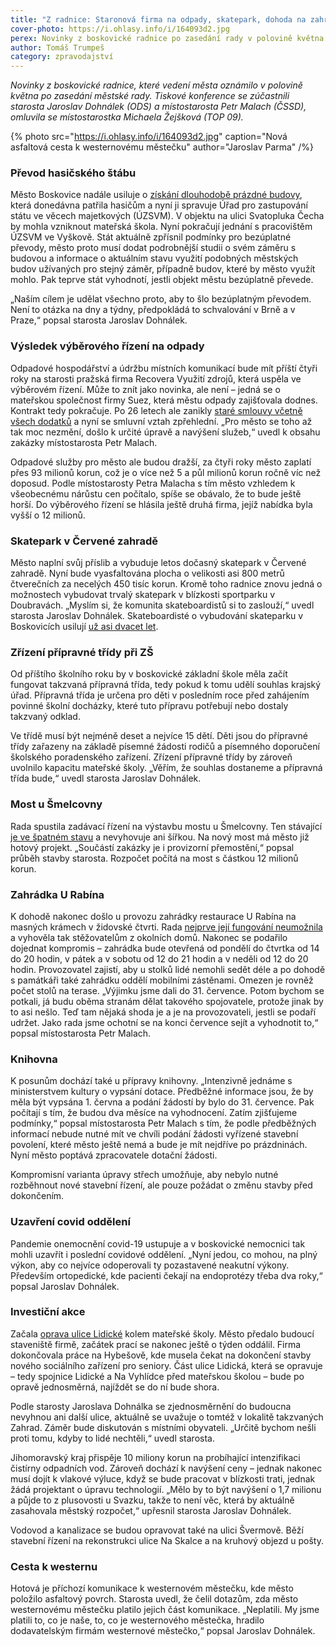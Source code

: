 ```yaml
---
title: "Z radnice: Staronová firma na odpady, skatepark, dohoda na zahrádce U Rabína a asfaltka k westernu"
cover-photo: https://i.ohlasy.info/i/164093d2.jpg
perex: Novinky z boskovické radnice po zasedání rady v polovině května.
author: Tomáš Trumpeš
category: zpravodajství
---
```


*Novinky z boskovické radnice, které vedení města oznámilo v polovině května po zasedání městské rady. Tiskové konference se zúčastnili starosta Jaroslav Dohnálek (ODS) a místostarosta Petr Malach (ČSSD), omluvila se místostarostka Michaela Žejšková (TOP 09).*

{% photo src="https://i.ohlasy.info/i/164093d2.jpg" caption="Nová asfaltová cesta k westernovému městečku" author="Jaroslav Parma" /%}

### Převod hasičského štábu

Město Boskovice nadále usiluje o [získání dlouhodobě prázdné budovy](https://ohlasy.info/clanky/2022/03/z-radnice-2.html), která donedávna patřila hasičům a nyní ji spravuje Úřad pro zastupování státu ve věcech majetkových (ÚZSVM). V objektu na ulici Svatopluka Čecha by mohla vzniknout mateřská škola. Nyní pokračují jednání s pracovištěm ÚZSVM ve Vyškově. Stát aktuálně zpřísnil podmínky pro bezúplatné převody, město proto musí dodat podrobnější studii o svém záměru s budovou a informace o aktuálním stavu využití podobných městských budov užívaných pro stejný záměr, případně budov, které by město využít mohlo. Pak teprve stát vyhodnotí, jestli objekt městu bezúplatně převede. 

„Naším cílem je udělat všechno proto, aby to šlo bezúplatným převodem. Není to otázka na dny a týdny, předpokládá to schvalování v Brně a v Praze,“ popsal starosta Jaroslav Dohnálek.

### Výsledek výběrového řízení na odpady

Odpadové hospodářství a údržbu místních komunikací bude mít příští čtyři roky na starosti pražská firma Recovera Využití zdrojů, která uspěla ve výběrovém řízení. Může to znít jako novinka, ale není – jedná se o mateřskou společnost firmy Suez, která městu odpady zajišťovala dodnes. Kontrakt tedy pokračuje. Po 26 letech ale zanikly [staré smlouvy včetně všech dodatků](https://ohlasy.info/clanky/2018/12/smlouvy-odpad.html) a nyní se smluvní vztah zpřehlední. „Pro město se toho až tak moc nezmění, došlo k určité úpravě a navýšení služeb,“ uvedl k obsahu zakázky místostarosta Petr Malach.

Odpadové služby pro město ale budou dražší, za čtyři roky město zaplatí přes 93 milionů korun, což je o více než 5 a půl milionů korun ročně víc než doposud. Podle místostarosty Petra Malacha s tím město vzhledem k všeobecnému nárůstu cen počítalo, spíše se obávalo, že to bude ještě horší. Do výběrového řízení se hlásila ještě druhá firma, jejíž nabídka byla vyšší o 12 milionů.

### Skatepark v Červené zahradě

Město naplní svůj příslib a vybuduje letos dočasný skatepark v Červené zahradě. Nyní bude vyasfaltována plocha o velikosti asi 800 metrů čtverečních za necelých 450 tisíc korun. Kromě toho radnice znovu jedná o možnostech vybudovat trvalý skatepark v blízkosti sportparku v Doubravách. „Myslím si, že komunita skateboardistů si to zaslouží,“ uvedl starosta Jaroslav Dohnálek. Skateboardisté o vybudování skateparku v Boskovicích usilují [už asi dvacet let](https://ohlasy.info/clanky/2015/06/skatepark.html).

### Zřízení přípravné třídy při ZŠ

Od příštího školního roku by v boskovické základní škole měla začít fungovat takzvaná přípravná třída, tedy pokud k tomu udělí souhlas krajský úřad. Přípravná třída je určena pro děti v posledním roce před zahájením povinné školní docházky, které tuto přípravu potřebují nebo dostaly takzvaný odklad.

Ve třídě musí být nejméně deset a nejvíce 15 dětí. Děti jsou do přípravné třídy zařazeny na základě písemné žádosti rodičů a písemného doporučení školského poradenského zařízení. Zřízení přípravné třídy by zároveň uvolnilo kapacitu mateřské školy. „Věřím, že souhlas dostaneme a přípravná třída bude,“ uvedl starosta Jaroslav Dohnálek.

### Most u Šmelcovny

Rada spustila zadávací řízení na výstavbu mostu u Šmelcovny. Ten stávající [je ve špatném stavu](https://ohlasy.info/clanky/2020/06/mosty.html) a nevyhovuje ani šířkou. Na nový most má město již hotový projekt. „Součástí zakázky je i provizorní přemostění,“ popsal průběh stavby starosta. Rozpočet počítá na most s částkou 12 milionů korun.

### Zahrádka U Rabína

K dohodě nakonec došlo u provozu zahrádky restaurace U Rabína na masných krámech v židovské čtvrti. Rada [nejprve její fungování neumožnila](https://ohlasy.info/clanky/2022/04/z-radnice.html) a vyhověla tak stěžovatelům z okolních domů. Nakonec se podařilo dojednat kompromis – zahrádka bude otevřená od pondělí do čtvrtka od 14 do 20 hodin, v pátek a v sobotu od 12 do 21 hodin a v neděli od 12 do 20 hodin. Provozovatel zajistí, aby u stolků lidé nemohli sedět déle a po dohodě s památkáři také zahrádku oddělí mobilními zástěnami. Omezen je rovněž počet stolů na terase. „Výjimku jsme dali do 31. července. Potom bychom se potkali, já budu oběma stranám dělat takového spojovatele, protože jinak by to asi nešlo. Teď tam nějaká shoda je a je na provozovateli, jestli se podaří udržet. Jako rada jsme ochotní se na konci července sejít a vyhodnotit to,“ popsal místostarosta Petr Malach.

### Knihovna

K posunům dochází také u přípravy knihovny. „Intenzivně jednáme s ministerstvem kultury o vypsání dotace. Předběžné informace jsou, že by měla být vypsána 1. června a podání žádostí by bylo do 31. července. Pak počítají s tím, že budou dva měsíce na vyhodnocení. Zatím zjišťujeme podmínky,“ popsal místostarosta Petr Malach s tím, že podle předběžných informací nebude nutné mít ve chvíli podání žádosti vyřízené stavební povolení, které město ještě nemá a bude je mít nejdříve po prázdninách. Nyní město poptává zpracovatele dotační žádosti.

Kompromisní varianta úpravy střech umožňuje, aby nebylo nutné rozběhnout nové stavební řízení, ale pouze požádat o změnu stavby před dokončením.

### Uzavření covid oddělení

Pandemie onemocnění covid-19 ustupuje a v boskovické nemocnici tak mohli uzavřít i poslední covidové oddělení. „Nyní jedou, co mohou, na plný výkon, aby co nejvíce odoperovali ty pozastavené neakutní výkony. Především ortopedické, kde pacienti čekají na endoprotézy třeba dva roky,“ popsal Jaroslav Dohnálek.

### Investiční akce

Začala [oprava ulice Lidické](https://ohlasy.info/clanky/2021/02/opravy-lidicka.html) kolem mateřské školy. Město předalo budoucí staveniště firmě, začátek prací se nakonec ještě o týden oddálil. Firma dokončovala práce na Hybešově, kde musela čekat na dokončení stavby nového sociálního zařízení pro seniory. Část ulice Lidická, která se opravuje – tedy spojnice Lidické a Na Vyhlídce před mateřskou školou – bude po opravě jednosměrná, najíždět se do ní bude shora.

Podle starosty Jaroslava Dohnálka se zjednosměrnění do budoucna nevyhnou ani další ulice, aktuálně se uvažuje o tomtéž v lokalitě takzvaných Zahrad. Záměr bude diskutován s místními obyvateli. „Určitě bychom nešli proti tomu, kdyby to lidé nechtěli,“ uvedl starosta.

Jihomoravský kraj přispěje 10 miliony korun na probíhající intenzifikaci čistírny odpadních vod. Zároveň dochází k navýšení ceny – jednak nakonec musí dojít k vlakové výluce, když se bude pracovat v blízkosti trati, jednak žádá projektant o úpravu technologií. „Mělo by to být navýšení o 1,7 milionu a půjde to z plusovosti u Svazku, takže to není věc, která by aktuálně zasahovala městský rozpočet,“ upřesnil starosta Jaroslav Dohnálek.

Vodovod a kanalizace se budou opravovat také na ulici Švermově. Běží stavební řízení na rekonstrukci ulice Na Skalce a na kruhový objezd u pošty.

### Cesta k westernu

Hotová je příchozí komunikace k westernovém městečku, kde město položilo asfaltový povrch. Starosta uvedl, že čelil dotazům, zda město westernovému městečku platilo jejich část komunikace. „Neplatili. My jsme platili to, co je naše, to, co je westernového městečka, hradilo dodavatelským firmám westernové městečko,“ popsal Jaroslav Dohnálek.